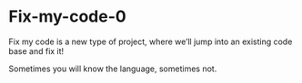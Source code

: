 # Fix-my-code-0

Fix my code is a new type of project, where we’ll jump into an existing code base and fix it!

Sometimes you will know the language, sometimes not.
